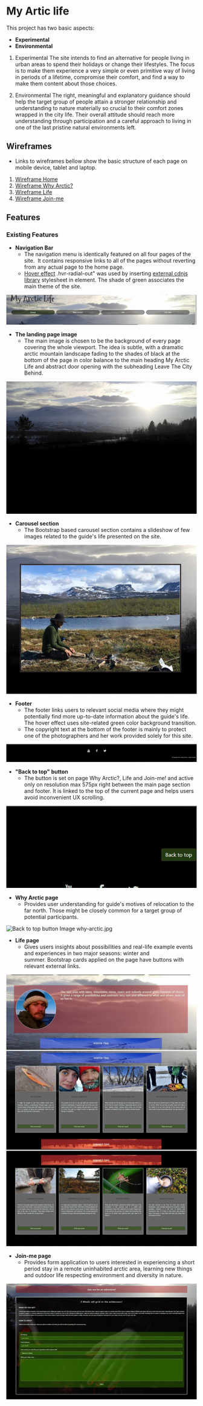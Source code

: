# My Artic life

This project has two basic aspects: 
* __Experimental__
* __Environmental__

1. Experimental
The site intends to find an alternative for people living in urban areas to spend their holidays or change their lifestyles. The focus is to make them experience a very simple or even primitive way of living in periods of a lifetime, compromise their comfort, and find a way to make them content about those choices. 

2. Environmental
The right, meaningful and explanatory guidance should help the target group of people attain a stronger relationship and understanding to nature materially so crucial to their comfort zones wrapped in the city life. Their overall attitude should reach more understanding through participation and a careful approach to living in one of the last pristine natural environments left.

## Wireframes
- Links to wireframes bellow show the basic structure of each page on mobile device, tablet and laptop. 

1. [Wireframe Home](https://github.com/JakubKocerha/milestonep1-my-arctic-life/blob/master/readme-media/page1-project1mainhome.png)
2. [Wireframe Why Arctic?](https://github.com/JakubKocerha/milestonep1-my-arctic-life/blob/master/readme-media/page2-projec1twhyarctic.png)
3. [Wireframe Life](https://github.com/JakubKocerha/milestonep1-my-arctic-life/blob/master/readme-media/page3-project1life.png)
4. [Wireframe Join-me](https://github.com/JakubKocerha/milestonep1-my-arctic-life/blob/master/readme-media/page4-project1joinme.png)




## Features

### Existing Features

- __Navigation Bar__
    - The navigation menu is identically featured on all four pages of the site.  It contains responsive links to all of the pages without reverting from any actual page to the home page. 
    - [Hover effect](https://ianlunn.github.io/Hover/) .hvr-radial-out" was used by inserting [external cdnjs library](https://cdnjs.com/libraries/hover.css/2.1.1) stylesheet in <head> element. The shade of green associates the main theme of the site.

![Nav bar](https://github.com/JakubKocerha/milestonep1-my-arctic-life/blob/master/readme-media/navbar.jpg)

- __The landing page image__
    - The main image is chosen to be the background of every page covering the whole viewport. The idea is subtle, with a dramatic arctic mountain landscape fading to the shades of black at the bottom of the page in color balance to the main heading My Arctic Life and abstract door opening with the subheading Leave The City Behind.

![Landing page](https://github.com/JakubKocerha/milestonep1-my-arctic-life/blob/master/readme-media/background-main.jpg)

- __Carousel section__
    - The Bootstrap based carousel section contains a slideshow of few images related to the guide's life presented on the site.

![Carousel section](https://github.com/JakubKocerha/milestonep1-my-arctic-life/blob/master/readme-media/carousel.jpg) 

- __Footer__
    - The footer links users to relevant social media where they might potentially find more up-to-date information about the guide's life. The hover effect uses site-related green color background transition.  
    - The copyright text at the bottom of the footer is mainly to protect one of the photographers and her work provided solely for this site.

![Footer](https://github.com/JakubKocerha/milestonep1-my-arctic-life/blob/master/readme-media/footer.jpg)    

- __"Back to top" button__
    - The button is set on page Why Arctic?, Life and Join-me! and active only on resolution max 575px right between the main page section and footer. It is linked to the top of the current page and helps users avoid inconvenient UX scrolling. 

![Back to top button](https://github.com/JakubKocerha/milestonep1-my-arctic-life/blob/master/readme-media/back-to-top.jpg)

- __Why Arctic page__
    - Provides user understanding for guide's motives of relocation to the far north. Those might be closely common for a target group of potential participants.

![Back to top button Image why-arctic.jpg](https://github.com/lucyrush/readme-template/blob/master/media/love_running_nav.png) 

- __Life page__
    - Gives users insights about possibilities and real-life example events and experiences in two major seasons: winter and summer. Bootstrap cards applied on the page have buttons with relevant external links. 

![Life-guide](https://github.com/JakubKocerha/milestonep1-my-arctic-life/blob/master/readme-media/life-guide.jpg)
![Life-winter](https://github.com/JakubKocerha/milestonep1-my-arctic-life/blob/master/readme-media/life-winter.jpg)
![Life-summer](https://github.com/JakubKocerha/milestonep1-my-arctic-life/blob/master/readme-media/life-summer.jpg)

- __Join-me page__
    - Provides form application to users interested in experiencing a short period stay in a remote uninhabited arctic area, learning new things and outdoor life respecting environment and diversity in nature.

![Join-me](https://github.com/JakubKocerha/milestonep1-my-arctic-life/blob/master/readme-media/join-me-to-arctic.jpg)

